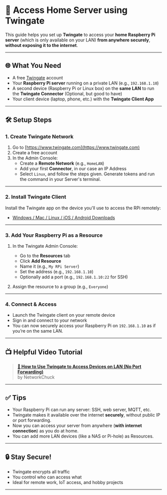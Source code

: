 # 🔐 Access Home Server using Twingate

This guide helps you set up **Twingate** to access your **home Raspberry Pi server** (which is only available on your LAN) **from anywhere securely**, **without exposing it to the internet**.

---

## 🌐 What You Need

- A free [Twingate](https://www.twingate.com/) account
- Your **Raspberry Pi server** running on a private LAN (e.g., `192.168.1.10`)
- A second device (Raspberry Pi or Linux box) on the **same LAN** to run the **Twingate Connector** (Optional, but good to have)
- Your client device (laptop, phone, etc.) with the **Twingate Client App**

---

## 🛠️ Setup Steps

### 1. Create Twingate Network
1. Go to [https://www.twingate.com](https://www.twingate.com)
2. Create a free account
3. In the Admin Console:
    - Create a **Remote Network** (e.g., `HomeLAN`)
    - Add your first **Connector**, in our case an IP Address
    - Select `Linux`, and follow the steps given. Generate tokens and run the command in your Server's terminal.

---

### 2. Install Twingate Client

Install the Twingate app on the device you'll use to access the RPi remotely:

- [Windows / Mac / Linux / iOS / Android Downloads](https://www.twingate.com/download/)

---

### 3. Add Your Raspberry Pi as a Resource

1. In the Twingate Admin Console:
    - Go to the **Resources** tab
    - Click **Add Resource**
    - Name it (e.g., `My RPi Server`)
    - Set the address (e.g., `192.168.1.10`)
    - Optionally add a port (e.g., `192.168.1.10:22` for SSH)

2. Assign the resource to a group (e.g., `Everyone`)

---

### 4. Connect & Access

- Launch the Twingate client on your remote device
- Sign in and connect to your network
- You can now securely access your Raspberry Pi on `192.168.1.10` as if you’re on the same LAN.

---

## 📺 Helpful Video Tutorial

> **[🔗 How to Use Twingate to Access Devices on LAN (No Port Forwarding)](https://www.youtube.com/watch?v=1d6v5W7IaTk)**  
> by NetworkChuck

---

## ✅ Tips

- Your Raspberry Pi can run any server: SSH, web server, MQTT, etc.
- Twingate makes it available over the internet **securely**, without public IP or port forwarding.
- Now you can access your server from anywhere (**with internet connection**) as you do at home.
- You can add more LAN devices (like a NAS or Pi-hole) as Resources.


---

## 🔒 Stay Secure!

- Twingate encrypts all traffic
- You control who can access what
- Ideal for remote work, IoT access, and hobby projects

---

